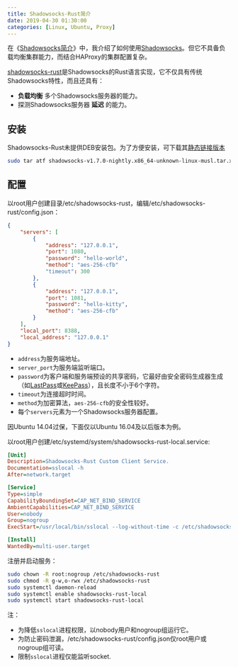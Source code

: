 ```yaml
---
title: Shadowsocks-Rust简介
date: 2019-04-30 01:30:00
categories: [Linux, Ubuntu, Proxy]
---
```


在《[Shadowsocks简介](https://www.malike.net.cn/blog/2016/11/29/shadowsocks-tutorial/)》中，我介绍了如何使用[Shadowsocks](https://shadowsocks.org/en/index.html)。但它不具备负载均衡集群能力，而结合HAProxy的集群配置复杂。

[shadowsocks-rust](https://github.com/shadowsocks/shadowsocks-rust)是Shadowsocks的Rust语言实现，它不仅具有传统Shadowsocks特性，而且还具有：

* **负载均衡** 多个Shadowsocks服务器的能力。
* 探测Shadowsocks服务器 **延迟** 的能力。

## 安装

Shadowsocks-Rust未提供DEB安装包。为了方便安装，可下载其[静态链接版本](https://github.com/shadowsocks/shadowsocks-rust/releases)

```bash
sudo tar atf shadowsocks-v1.7.0-nightly.x86_64-unknown-linux-musl.tar.xz -C /usr/local/bin
```
## 配置

以root用户创建目录/etc/shadowsocks-rust，编辑/etc/shadowsocks-rust/config.json：

```json
{
    "servers": [
        {
            "address": "127.0.0.1",
            "port": 1080,
            "password": "hello-world",
            "method": "aes-256-cfb"
            "timeout": 300
        },
        {
            "address": "127.0.0.1",
            "port": 1081,
            "password": "hello-kitty",
            "method": "aes-256-cfb"
        }
    ],
    "local_port": 8388,
    "local_address": "127.0.0.1"
}
```

* `address`为服务端地址。
* `server_port`为服务端监听端口。
* `password`为客户端和服务端预设的共享密码，它最好由安全密码生成器生成（如[LastPass](https://www.lastpass.com/)或[KeePass](http://keepass.info/)），且长度不小于6个字符。
* `timeout`为连接超时时间。
* `method`为加密算法，`aes-256-cfb`的安全性较好。
* 每个`servers`元素为一个Shadowsocks服务器配置。

因Ubuntu 14.04过保，下面仅以Ubuntu 16.04及以后版本为例。

以root用户创建/etc/systemd/system/shadowsocks-rust-local.service:

```ini
[Unit]
Description=Shadowsocks-Rust Custom Client Service.
Documentation=sslocal -h
After=network.target

[Service]
Type=simple
CapabilityBoundingSet=CAP_NET_BIND_SERVICE
AmbientCapabilities=CAP_NET_BIND_SERVICE
User=nobody
Group=nogroup
ExecStart=/usr/local/bin/sslocal --log-without-time -c /etc/shadowsocks-rust/config.json

[Install]
WantedBy=multi-user.target
```

注册并启动服务：

```bash
sudo chown -R root:nogroup /etc/shadowsocks-rust
sudo chmod -R g-w,o-rwx /etc/shadowsocks-rust
sudo systemctl daemon-reload
sudo systemctl enable shadowsocks-rust-local
sudo systemctl start shadowsocks-rust-local
```

注：

* 为降低`sslocal`进程权限，以nobody用户和nogroup组运行它。
* 为防止密码泄漏，/etc/shadowsocks-rust/config.json仅root用户或nogroup组可读。
* 限制`sslocal`进程仅能监听socket.
